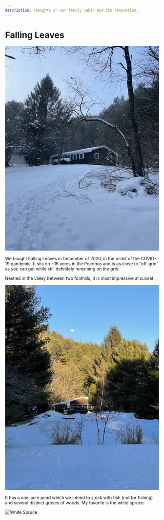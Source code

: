 ```yaml
---
description: Thoughts on our family cabin and its renovation.
---
```


# Falling Leaves

![Falling Leaves in Snow - February 2021](../.gitbook/assets/img_2067.jpeg)

We bought Falling Leaves in December of 2020, in the midst of the COVID-19 pandemic. It sits on ~15 acres in the Poconos and is as close to "off-grid" as you can get while still definitely remaining _on the grid_. 

Nestled in the valley between two foothills, it is most impressive at sunset. 

![Cabin at sunset.](../.gitbook/assets/img_2221.jpeg)

It has a one-acre pond which we intend to stock with fish \(not for fishing\) and several distinct groves of woods. My favorite is the white spruce. 

![White Spruce](../.gitbook/assets/img_2203.jpeg)

